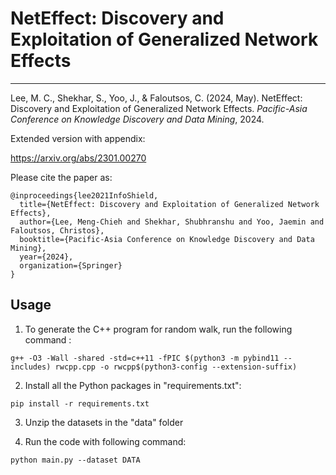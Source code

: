 # NetEffect: Discovery and Exploitation of Generalized Network Effects

------------

Lee, M. C., Shekhar, S., Yoo, J., & Faloutsos, C. (2024, May). NetEffect: Discovery and Exploitation of Generalized Network Effects. *Pacific-Asia Conference on Knowledge Discovery and Data Mining*, 2024.

Extended version with appendix:

https://arxiv.org/abs/2301.00270

Please cite the paper as:

    @inproceedings{lee2021InfoShield,
      title={NetEffect: Discovery and Exploitation of Generalized Network Effects},
      author={Lee, Meng-Chieh and Shekhar, Shubhranshu and Yoo, Jaemin and Faloutsos, Christos},
      booktitle={Pacific-Asia Conference on Knowledge Discovery and Data Mining},
      year={2024},
      organization={Springer}
    }


## Usage
1. To generate the C++ program for random walk, run the following command :

`g++ -O3 -Wall -shared -std=c++11 -fPIC $(python3 -m pybind11 --includes) rwcpp.cpp -o rwcpp$(python3-config --extension-suffix)`

2. Install all the Python packages in "requirements.txt":

`pip install -r requirements.txt`

3. Unzip the datasets in the "data" folder

4. Run the code with following command:

`python main.py --dataset DATA`

